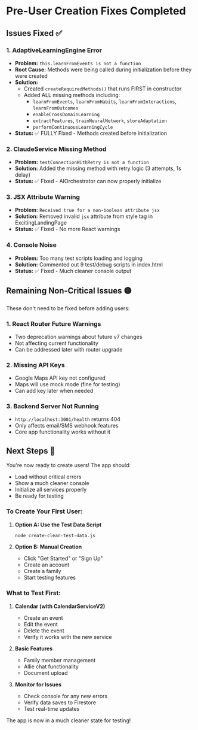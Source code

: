# Pre-User Creation Fixes Completed

## Issues Fixed ✅

### 1. **AdaptiveLearningEngine Error**
- **Problem:** `this.learnFromEvents is not a function` 
- **Root Cause:** Methods were being called during initialization before they were created
- **Solution:** 
  - Created `createRequiredMethods()` that runs FIRST in constructor
  - Added ALL missing methods including:
    - `learnFromEvents`, `learnFromHabits`, `learnFromInteractions`, `learnFromOutcomes`
    - `enableCrossDomainLearning`
    - `extractFeatures`, `trainNeuralNetwork`, `storeAdaptation`
    - `performContinuousLearningCycle`
- **Status:** ✅ FULLY Fixed - Methods created before initialization

### 2. **ClaudeService Missing Method**
- **Problem:** `testConnectionWithRetry is not a function`
- **Solution:** Added the missing method with retry logic (3 attempts, 1s delay)
- **Status:** ✅ Fixed - AIOrchestrator can now properly initialize

### 3. **JSX Attribute Warning**
- **Problem:** `Received true for a non-boolean attribute jsx`
- **Solution:** Removed invalid `jsx` attribute from style tag in ExcitingLandingPage
- **Status:** ✅ Fixed - No more React warnings

### 4. **Console Noise**
- **Problem:** Too many test scripts loading and logging
- **Solution:** Commented out 9 test/debug scripts in index.html
- **Status:** ✅ Fixed - Much cleaner console output

## Remaining Non-Critical Issues 🟡

These don't need to be fixed before adding users:

### 1. **React Router Future Warnings**
- Two deprecation warnings about future v7 changes
- Not affecting current functionality
- Can be addressed later with router upgrade

### 2. **Missing API Keys**
- Google Maps API key not configured
- Maps will use mock mode (fine for testing)
- Can add key later when needed

### 3. **Backend Server Not Running**
- `http://localhost:3001/health` returns 404
- Only affects email/SMS webhook features
- Core app functionality works without it

## Next Steps 🚀

You're now ready to create users! The app should:
- Load without critical errors
- Show a much cleaner console
- Initialize all services properly
- Be ready for testing

### To Create Your First User:

1. **Option A: Use the Test Data Script**
   ```bash
   node create-clean-test-data.js
   ```

2. **Option B: Manual Creation**
   - Click "Get Started" or "Sign Up"
   - Create an account
   - Create a family
   - Start testing features

### What to Test First:

1. **Calendar (with CalendarServiceV2)**
   - Create an event
   - Edit the event
   - Delete the event
   - Verify it works with the new service

2. **Basic Features**
   - Family member management
   - Allie chat functionality
   - Document upload

3. **Monitor for Issues**
   - Check console for any new errors
   - Verify data saves to Firestore
   - Test real-time updates

The app is now in a much cleaner state for testing!